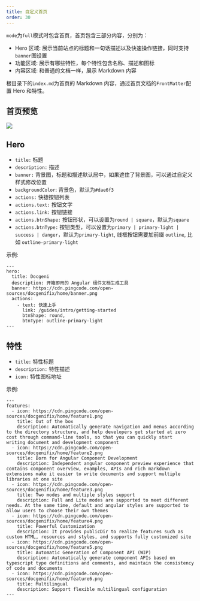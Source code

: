 ```yaml
---
title: 自定义首页
order: 30
---
```


`mode`为`full`模式时包含首页，首页包含三部分内容，分别为：
- Hero 区域: 展示当前站点的标题和一句话描述以及快速操作链接，同时支持`banner`图设置
- 功能区域: 展示有哪些特性，每个特性包含名称、描述和图标
- 内容区域: 和普通的文档一样，展示 Markdown 内容

根目录下的`index.md`为首页的 Markdown 内容，通过首页文档的`FrontMatter`配置 Hero 和特性。

## 首页预览

![](assets/images/home-preview.png)


## Hero

- `title:` 标题
- `description:` 描述
- `banner:` 背景图，标题和描述默认居中，如果遮住了背景图，可以通过自定义样式修改位置
- `backgroundColor`: 背景色，默认为`#dae6f3`
- `actions:` 快捷按钮列表
- `actions.text:` 按钮文字
- `actions.link:` 按钮链接
- `actions.btnShape:` 按钮形状，可以设置为`round | square`，默认为`square`
- `actions.btnType:` 按钮类型，可以设置为`primary | primary-light | success | danger`，默认为`primary-light`, 线框按钮需要加前缀 `outline`, 比如 `outline-primary-light`

示例:
```
---
hero:
  title: Docgeni
  description: 开箱即用的 Angular 组件文档生成工具
  banner: https://cdn.pingcode.com/open-sources/docgenifix/home/banner.png
  actions:
    - text: 快速上手
      link: /guides/intro/getting-started
      btnShape: round,
      btnType: outline-primary-light
---
```

## 特性
- `title:` 特性标题
- `description:` 特性描述
- `icon:` 特性图标地址

示例:
```
---
features:
  - icon: https://cdn.pingcode.com/open-sources/docgenifix/home/feature1.png
    title: Out of the box
    description: Automatically generate navigation and menus according to the directory structure, and help developers get started at zero cost through command-line tools, so that you can quickly start  writing document and development component
  - icon: https://cdn.pingcode.com/open-sources/docgenifix/home/feature2.png
    title: Born for Angular Component Development
    description: Independent angular component preview experience that contains component overview, examples, APIs and rich markdown extensions make it easier to write documents and support multiple libraries at one site
  - icon: https://cdn.pingcode.com/open-sources/docgenifix/home/feature3.png
    title: Two modes and multiple styles support
    description: Full and Lite modes are supported to meet different needs. At the same time, default and angular styles are supported to allow users to choose their own themes
  - icon: https://cdn.pingcode.com/open-sources/docgenifix/home/feature4.png
    title: Powerful Customization
    description: It provides publicDir to realize features such as custom HTML, resources and styles, and supports fully customized site
  - icon: https://cdn.pingcode.com/open-sources/docgenifix/home/feature5.png
    title: Automatic Generation of Component API (WIP)
    description: Automatically generate component APIs based on typescript type definitions and comments, and maintain the consistency of code and documents
  - icon: https://cdn.pingcode.com/open-sources/docgenifix/home/feature6.png
    title: Multilingual
    description: Support flexible multilingual configuration
---
```
